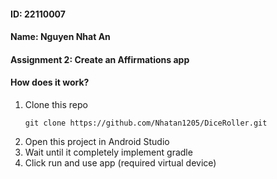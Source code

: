 #### ID: 22110007
#### Name: Nguyen Nhat An
#### Assignment 2: Create an Affirmations app

#### How does it work?
1. Clone this repo
   ```
   git clone https://github.com/Nhatan1205/DiceRoller.git
   ```
2. Open this project in Android Studio
3. Wait until it completely implement gradle
4. Click run and use app (required virtual device)
